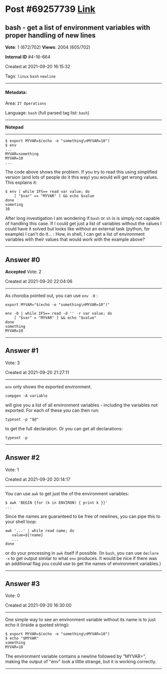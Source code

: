 
# Post \#69257739 [Link](https://stackoverflow.com/questions/69257739/)

## bash - get a list of environment variables with proper handling of new lines

**Vote**: 1 (672/702) **Views**: 2004 (605/702) 

**Internal ID** \#4-16-664

Created at 2021-09-20 16:15:32

Tags: `linux` `bash` `newline`

----------

#### Metadata:

Area: `IT Operations`

Language: `bash` (full parsed tag list: `bash`)

----------

**Notepad**


----------

```
$ export MYVAR=$(echo -e "something\nMYVAR=10")
$ env
...
MYVAR=something
MYVAR=10
...
```

The code above shows the problem.
If you try to read this using simplified version (and lots of people do it this way) you would will get wrong values. This explains it:
```
$ env | while IFS== read var value; do
    [ "$var" == "MYVAR" ] && echo $value
done
someting
10
```

After long investigation I am wondering if `bash` or `sh` is is simply not capable of handling this case.
If I could get just a list of variables without the values I could have it solved but looks like without an external task (python, for example) I can't do it...
: How, in shell, I can get a list of environment variables with their values that would work with the example above?


----------
        
## Answer \#0

**Accepted** Vote: 2

Created at 2021-09-20 22:04:06

------------

As choroba pointed out, you can use `env -0` :
```
export MYVAR="$(echo -e "something\nMYVAR=10")"

env -0 | while IFS== read -d '' -r var value; do
    [ "$var" = "MYVAR" ] && echo "$value"
done
something
MYVAR=10
```



------------
    
    
## Answer \#1

 Vote: 3

Created at 2021-09-20 21:27:11

------------

`env` only shows the exported environment.
```
compgen -A variable
```

will give you a list of all environment variables - including the variables not exported.
For each of these you can then run:
```
typeset -p "$@"
```

to get the full declaration.
Or you can get all declarations:
```
typeset -p
```



------------
    
    
## Answer \#2

 Vote: 1

Created at 2021-09-20 20:14:17

------------

You can use `awk` to get just the  of the environment variables:
```
$ awk 'BEGIN {for (k in ENVIRON) { print k }}'
...
```

Since the names are guaranteed to be free of newlines, you can pipe this to your shell loop:
```
awk '...' | while read name; do
   value=${!name}
   ...
done
```

or do your processing in `awk` itself if possible.
(In `bash`, you can use `declare -x` to get output similar to what `env` produces. It would be nice if there was an additional flag you could use to get  the names of environment variables.)


------------
    
    
## Answer \#3

 Vote: 0

Created at 2021-09-20 16:30:00

------------

One simple way to see an environment variable without its name is to just echo it (inside a quoted string):
```
$ export MYVAR=$(echo -e "something\nMYVAR=10")
$ echo "$MYVAR"
something
MYVAR=10
```

The environment variable contains a newline followed by "MYVAR=", making the output of "env" look a little strange, but it is working correctly.


------------
    
    
